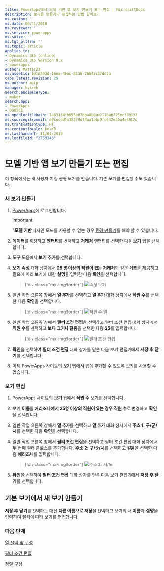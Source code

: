 ```yaml
---
title: PowerApps에서 모델 기반 앱 보기 만들기 또는 편집 | MicrosoftDocs
description: 보기를 만들거나 편집하는 방법 알아보기
ms.custom: ''
ms.date: 06/11/2018
ms.reviewer: ''
ms.service: powerapps
ms.suite: ''
ms.tgt_pltfrm: ''
ms.topic: article
applies_to:
- Dynamics 365 (online)
- Dynamics 365 Version 9.x
- powerapps
author: Mattp123
ms.assetid: bd1d393d-16ea-40ac-8136-26643c37dd2a
caps.latest.revision: 25
ms.author: matp
manager: kvivek
search.audienceType:
- maker
search.app:
- PowerApps
- D365CE
ms.openlocfilehash: 7a83134fb655e67dba8b0aa211ba6f25ec383832
ms.sourcegitcommit: d9cecdd5a35279d78aa1b6c9fc642e36a4e4612c
ms.translationtype: HT
ms.contentlocale: ko-KR
ms.lasthandoff: 11/04/2019
ms.locfileid: "2759343"
---
```

# <a name="create-or-edit-a-model-driven-app-view"></a>모델 기반 앱 보기 만들기 또는 편집

<a name="BKMK_CreatingAndEditingViews"></a>   

 이 항목에서는 새 사용자 지정 공용 보기를 만듭니다. 기존 보기를 편집할 수도 있습니다.  
  
### <a name="create-a-new-view"></a>새 보기 만들기  
  
1.  [PowerApps](https://make.powerapps.com/?utm_source=padocs&utm_medium=linkinadoc&utm_campaign=referralsfromdoc)에 로그인합니다.  

    

    > [!IMPORTANT]
    > "**모델 기반** 디자인 모드를 사용할 수 없는 경우 [환경 만들기](https://docs.microsoft.com/powerapps/administrator/create-environment)를 해야 할 수 있습니다. 

2.  **데이터**를 확장하고 **엔터티**를 선택하고 **거래처** 엔터티를 선택한 다음 **보기** 탭을 선택합니다. 

3.  도구 모음에서 **보기 추가**를 선택합니다.  

4.  **보기 속성** 대화 상자에서 **25 명 이상의 직원이 있는 거래처**와 같은 **이름**을 제공하고 필요에 따라 보기에 대한 **설명**을 입력한 다음 **확인**을 선택합니다.

    > [!div class="mx-imgBorder"] 
    > ![속성 보기](media/view-properties.png)
  
5.  일반 작업 오른쪽 창에서 **열 추가**를 선택하고 **열 추가** 대화 상자에서 **직원 수**를 선택한 다음 **확인**을 선택합니다.  

    > [!div class="mx-imgBorder"] 
    > ![직원 수 열](media/column-no-employees.png)
  
6. 일반 작업 오른쪽 창에서 **필터 조건 편집**을 선택하고 필터 조건 편집 대화 상자에서 **직원 수**를 선택하고 **보다 크거나 같음**을 선택한 다음 **25**를 입력합니다.  

    > [!div class="mx-imgBorder"] 
    > ![필터 조건 편집](media/edit-filter-criteria.png)

7.  **확인**을 선택하여 **필터 조건 편집** 대화 상자를 닫은 다음 보기 편집기에서 **저장 후 닫기**를 선택합니다.  
  
8.  이제 PowerApps 사이트의 **보기** 탭에서 앱에 추가할 수 있도록 보기를 사용할 수 있습니다.
  
### <a name="edit-a-view"></a>보기 편집  
  
1.  PowerApps 사이트의 **보기** 탭에서 **직원 수** 보기를 선택합니다.
  
2.  보기 **이름**을 **애리조나에서 25명 이상의 직원이 있는 경우 직원 수**로 변경하고 **확인**을 선택합니다.  

3.  일반 작업 오른쪽 창에서 **열 추가**를 선택하고 **열 추가** 대화 상자에서 **주소 1: 구/군/시**를 선택한 다음 **확인**을 선택합니다.  

4. 일반 작업 오른쪽 창에서 **필터 조건 편집**을 선택하고 필터 조건 편집 대화 상자에서 두 번째 필터 클로스를 추가합니다. **주소 2: 구/군/시**를 선택하고 **같음**을 선택한 다음 **애리조나**를 입력합니다. 

    > [!div class="mx-imgBorder"] 
    > ![주소 2: 시/도](media/column-address-2-state.png)

5. **확인**을 선택하여 **필터 조건 편집** 대화 상자를 닫은 다음 보기 편집기에서 **저장 후 닫기**를 선택합니다.  
  

## <a name="create-a-new-view-from-an-existing-view"></a>기본 보기에서 새 보기 만들기  
 **저장 후 닫기**를 선택하는 대신 **다른 이름으로 저장**을 선택하고 보기의 새 **이름**과 **설명**을 입력하여 절차에 따라 보기를 편집합니다.  
 
### <a name="next-steps"></a>다음 단계
[열 선택 및 구성](choose-and-configure-columns.md)  
  
[필터 조건 편집](edit-filter-criteria.md)  
  
[정렬 구성](configure-sorting.md)  

